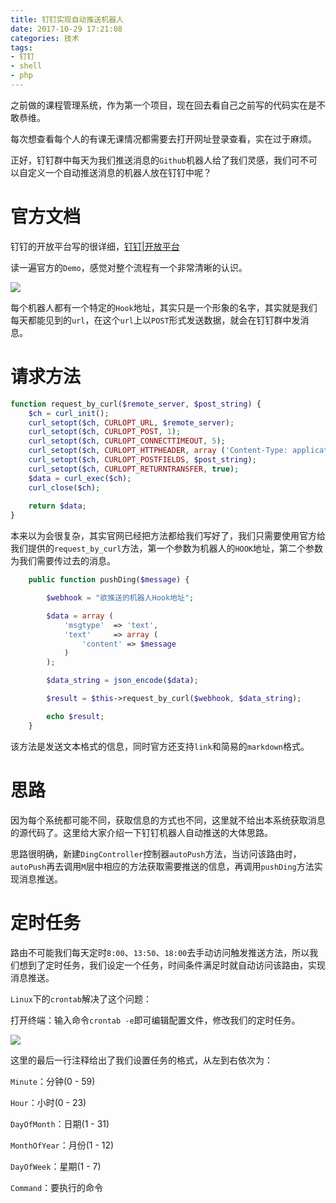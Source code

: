 ```yaml
---
title: 钉钉实现自动推送机器人
date: 2017-10-29 17:21:08
categories: 技术
tags:
- 钉钉
- shell
- php
---
```

之前做的课程管理系统，作为第一个项目，现在回去看自己之前写的代码实在是不敢恭维。

每次想查看每个人的有课无课情况都需要去打开网址登录查看，实在过于麻烦。

正好，钉钉群中每天为我们推送消息的`Github`机器人给了我们灵感，我们可不可以自定义一个自动推送消息的机器人放在钉钉中呢？

<!-- more -->

# 官方文档

钉钉的开放平台写的很详细，[钉钉|开放平台](https://open-doc.dingtalk.com/docs/doc.htm?spm=a219a.7629140.0.0.zZIvnt&treeId=257&articleId=105735&docType=1)

读一遍官方的`Demo`，感觉对整个流程有一个非常清晰的认识。

![](/images/2017/10/Ding-Bot-Auto-Push/0.png)

每个机器人都有一个特定的`Hook`地址，其实只是一个形象的名字，其实就是我们每天都能见到的`url`，在这个`url`上以`POST`形式发送数据，就会在钉钉群中发消息。

# 请求方法

```php
function request_by_curl($remote_server, $post_string) {  
    $ch = curl_init();  
    curl_setopt($ch, CURLOPT_URL, $remote_server);
    curl_setopt($ch, CURLOPT_POST, 1); 
    curl_setopt($ch, CURLOPT_CONNECTTIMEOUT, 5); 
    curl_setopt($ch, CURLOPT_HTTPHEADER, array ('Content-Type: application/json;charset=utf-8'));
    curl_setopt($ch, CURLOPT_POSTFIELDS, $post_string);  
    curl_setopt($ch, CURLOPT_RETURNTRANSFER, true);  
    $data = curl_exec($ch);
    curl_close($ch);  
               
    return $data;  
}  
```

本来以为会很复杂，其实官网已经把方法都给我们写好了，我们只需要使用官方给我们提供的`request_by_curl`方法，第一个参数为机器人的`HOOK`地址，第二个参数为我们需要传过去的消息。

```php
    public function pushDing($message) {

        $webhook = "欲推送的机器人Hook地址";

        $data = array (
            'msgtype'  => 'text',
            'text'     => array (
                'content' => $message
            )
        );

        $data_string = json_encode($data);

        $result = $this->request_by_curl($webhook, $data_string);

        echo $result;
    }
```

该方法是发送文本格式的信息，同时官方还支持`link`和简易的`markdown`格式。

# 思路

因为每个系统都可能不同，获取信息的方式也不同，这里就不给出本系统获取消息的源代码了。这里给大家介绍一下钉钉机器人自动推送的大体思路。

思路很明确，新建`DingController`控制器`autoPush`方法，当访问该路由时，`autoPush`再去调用`M`层中相应的方法获取需要推送的信息，再调用`pushDing`方法实现消息推送。

# 定时任务

路由不可能我们每天定时`8:00`、`13:50`、`18:00`去手动访问触发推送方法，所以我们想到了定时任务，我们设定一个任务，时间条件满足时就自动访问该路由，实现消息推送。

`Linux`下的`crontab`解决了这个问题：

打开终端：输入命令`crontab -e`即可编辑配置文件，修改我们的定时任务。

![](/images/2017/10/Ding-Bot-Auto-Push/1.png)

这里的最后一行注释给出了我们设置任务的格式，从左到右依次为：

`Minute`：分钟(0 - 59)

`Hour`：小时(0 - 23)

`DayOfMonth`：日期(1 - 31)

`MonthOfYear`：月份(1 - 12)

`DayOfWeek`：星期(1 - 7)

`Command`：要执行的命令